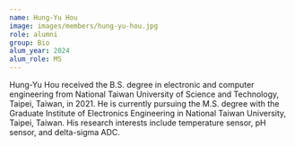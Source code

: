 ```yaml
---
name: Hung-Yu Hou
image: images/members/hung-yu-hou.jpg
role: alumni
group: Bio
alum_year: 2024
alum_role: MS
---
```


Hung-Yu Hou received the B.S. degree in electronic and computer engineering from National Taiwan University of Science and Technology, Taipei, Taiwan, in 2021. He is currently pursuing the M.S. degree with the Graduate Institute of Electronics Engineering in National Taiwan University, Taipei, Taiwan. His research interests include temperature sensor, pH sensor, and delta-sigma ADC.
